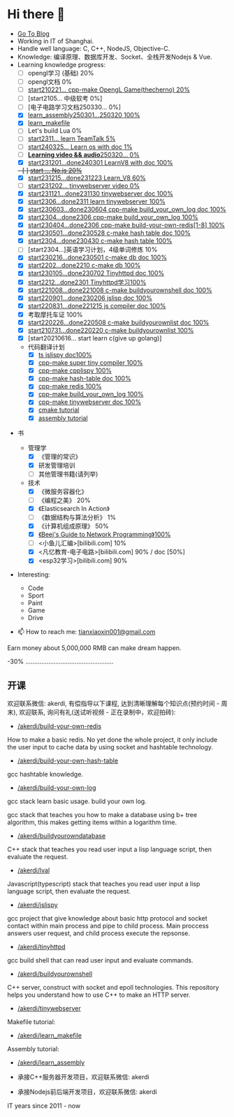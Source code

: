 # Hi there 👋

+ [Go To Blog](https://akerdi.github.io)
+ Working in IT of Shanghai.
+ Handle well language: C, C++, NodeJS, Objective-C.
+ Knowledge: 编译原理、数据库开发、Socket、全栈开发Nodejs & Vue.
+ Learning knowledge progress: 
  - [ ] opengl学习 (基础) 20%
  - [ ] opengl文档 0%
  - [ ] [start210221... cpp-make OpengL Game(thecherno) 20%](https://www.bilibili.com/video/BV1mL4y1b7vZ/?spm_id_from=333.337.search-card.all.click&vd_source=3870947727828a3261a9d870fa8d6f2c)
  - [ ] [start2105... 中级软考 0%]
  - [ ] [电子电路学习文档250330... 0%]
  - [x] [learn_assembly250301...250320 100%](https://github.com/akerdi/learn_assembly)
  - [x] [learn_makefile](https://github.com/akerdi/learn_makefile)
  - [ ] Let's build Lua 0%
  - [ ] [start2311... learn TeamTalk 5%](https://github.com/balloonwj/TeamTalk)
  - [ ] [start240325... Learn os with doc 1%](https://github.com/akerdi/os01)
  - [ ] [**Learning video && audio**250320... 0%](https://github.com/akerdi)
  - [x] [start231201...done240301 LearnV8 with doc 100%](https://github.com/akerdi/Learn_V8)
  
  ~~- [ ] [start ... No.js 20%](知晓如何构建和调用过程)~~
  - [x] [start231215...done231223 Learn_V8 60%](https://github.com/akerdi/Learn_V8)
  - [ ] [start231202... tinywebserver video 0%](https://bilibili.com)
  - [x] [start231121...done231130 tinywebserver doc 100%](https://github.com/akerdi/tinywebserver)
  - [x] [start2306...done2311 learn tinywebserver 100%](https://github.com/qinguoyi/TinyWebServer)
  - [x] [start230603...done230604 cpp-make build_your_own_log doc 100%](https://github.com/akerdi/build_your_own_log)
  - [x] [start2304...done2306 cpp-make build_your_own_log 100%](https://github.com/rxi/log.c)
  - [x] [start230404...done2306 cpp-make build-your-own-redis[1-8] 100%](https://build-your-own.org/redis/)
  - [x] [start230501...done230528 c-make hash table doc 100%](https://github.com/akerdi/build-your-own-hash-table)
  - [x] [start2304...done230430 c-make hash table 100%](https://github.com/jamesroutley/write-a-hash-table)
  - [ ] [start2304...]英语学习计划，4级单词修炼 10%
  - [x] [start230216...done230501 c-make db doc 100%](https://github.com/akerdi/buildyourownsqlite)
  - [x] [start2202...done2210 c-make db 100%](https://cstack.github.io/db_tutorial/)
  - [x] [start230105...done230702 Tinyhttpd doc 100%](https://github.com/akerdi/tinyhttpd)
  - [x] [start2212...done2301 Tinyhttpd学习100%](http://www.buildyourownlisp.com/)
  <!-- [x] [c-make **Programing Language** 99%](http://www.buildyourownlisp.com/) -->
  <!-- [x] c-make **Programing Language** write an artical 95% -->
  - [x] [start221008...done221008 c-make buildyourownshell doc 100%](https://github.com/akerdi/buildyourownshell)
  - [x] [start220901...done230206 jslisp doc 100%](https://github.com/akerdi/jslispy)
  - [x] [start220831...done221215 js compiler doc 100%](https://github.com/akerdi/compiler)
  - [x] 考取摩托车证 100%
  - [x] [start220226...done220508 c-make buildyourownlist doc 100%](http://www.buildyourownlisp.com/)
  - [x] [start210731...done220220 c-make buildyourownlist 100%](http://www.buildyourownlisp.com/)
  - [x] [start20210616... start learn c(give up golang)]
  
  + 代码翻译计划
    - [x] [ts jslispy doc100%](https://github.com/akerdi/jslispy)
    - [x] [cpp-make super tiny compiler 100%](https://github.com/akerdi/cpp_compiler)
    - [x] [cpp-make cpplispy 100%](https://github.com/akerdi/cpplispy)
    - [x] [cpp-make hash-table doc 100%](https://github.com/akerdi/build-your-own-hash-table)
    - [x] [cpp-make redis 100%](https://github.com/akerdi/build-your-own-redis)
    - [x] [cpp-make build_your_own_log 100%](https://github.com/akerdi/build_your_own_log)
    - [x] [cpp-make tinywebserver doc 100%](https://github.com/akerdi/tinywebserver)
    - [x] [cmake tutorial](https://github.com/akerdi/learn_makefile)
    - [x] [assembly tutorial](https://github.com/akerdi/learn_assembly)
    
<!--
+ 学习赚钱
  + 游戏
    - [x] cocoscreator学习
    - [x] flappybird
    - [x] 打飞机
    - [x] 打小鸟
-->


+ 书
  + 管理学
    - [x] 《管理的常识》
    - [x] 研发管理培训
    - [ ] 其他管理书籍(请列举)
  + 技术
    - [x] 《微服务容器化》
    - [ ] 《编程之美》 20%
    - [x] 《Elasticsearch In Action》
    - [ ] 《数据结构与算法分析》 1%
    - [x] 《计算机组成原理》 50%
    - [x] [《Beej's Guide to Network Programming》100%](https://beej.us/guide/bgnet/)
    - [ ] <小鱼儿汇编>[bilibili.com] 10%
    - [x] <凡忆教育-电子电路>[bilibili.com] 90% / doc [50%]
    - [x] <esp32学习>[bilibili.com] 90%
   
  <!--
  + 小说
    - [x] 霸道人生 - 有点意思
    - [x] 武动乾坤 - 看动漫+听bilibili和z-library 联合起来肝完。1200篇之后作者急了，步子迈大了扯着蛋了，感情处理也是虎头蛇尾没有交代。
    - [x] 神墓 - 想象力宏大，有意思
    - [x] 仙逆 - 清新脱俗，写的也不错
    - [x] 明朝那些事 - 推荐
    - [x] 修真聊天群 - 时间杀手, 可太长太长太长了, 逗比文太长, 里边能有所收获为0. 看起来挺无聊的，浪费时间. 最后总结是
    - [ ] 永生 - 写的太烂了, 看不下去, 差劲的小说及作者写小说功底.
    - [x] 遮天 - 当前看了视频实在是细腻, 还没看小说. 里边有写主角苟, 但是都合理, 不合理的地方, 也是作者的设计, 就都接受成了合理性了.
    - [x] 鬼吹灯 - 看了好几篇, 但是夜里听音频怕被吓到, 就停了.
    - [x] 都市偷香贼 - 抛开sexy 还是<永生>写得好太多太多了好吧. 就是主题[黑|灰|白] 老是强调这个, 可太2了. 这块看着有点侮辱俺智商.
    - [x] 斗破苍穹 - 不好看. 对于那些一上来就有灵兽, 有大牛啥的, 有点免疫了.
    - [ ] 金瓶梅 - 2%, 刚开始, 还排不出时间去看.
    - [x] 吞嗤星空 - 看完觉得算是通顺, 前后矛盾, 过渡等还算OK, 不过觉得内容平乏, 升级打怪, 人物不立体, 胶水glue小说, 不建议观看.
  
  -->

+ Interesting:
  + Code
  + Sport
  + Paint
  + Game
  + Drive
<!--   + Girls -->

+ 📫 How to reach me: tianxiaoxin001@gmail.com

<!-- + ⚡ Fun fact: I like girls, I want to have more gf(if I become rich), But I like my littleshuai best. -->

  Earn money about 5,000,000 RMB can make dream happen.
  
  -30% ..................................................
  
## 开课

欢迎联系微信: akerdi, 有偿指导以下课程, 达到清晰理解每个知识点(预约时间 - 周末), 欢迎联系, 询问有礼(送试听视频 - 正在录制中，欢迎拍砖):
  + <a target="_blank" href="https://github.com/akerdi/build-your-own-redis">/akerdi/build-your-own-redis</a>
  
How to make a basic redis. No yet done the whole project, it only include the user input to cache data by using socket and hashtable technology.
  + <a target="_blank" href="https://github.com/akerdi/build-your-own-hash-table">/akerdi/build-your-own-hash-table</a>
  
gcc hashtable knowledge.
  + [/akerdi/build-your-own-log](https://github.com/akerdi/build_your_own_log)

gcc stack learn basic usage. build your own log.


gcc stack that teaches you how to make a database using b+ tree algorithm, this makes getting items within a logarithm time.
  + [/akerdi/buildyourowndatabase](https://github.com/akerdi/buildyourowndatabase)

C++ stack that teaches you read user input a lisp language script, then evaluate the request.
  + [/akerdi/lval](https://github.com/akerdi/lval)

Javascript(typescript) stack that teaches you read user input a lisp language script, then evaluate the request.
  + [/akerdi/jslispy](https://github.com/akerdi/jslispy)

gcc project that give knowledge about basic http protocol and socket contact within main process and pipe to child process. Main proccess answers user request, and child process execute the repsonse.
  + [/akerdi/tinyhttpd](https://github.com/akerdi/tinyhttpd)

gcc build shell that can read user input and evaluate commands.
  + [/akerdi/buildyourownshell](https://github.com/akerdi/buildyourownshell)

C++ server, construct with socket and epoll technologies. This repository helps you understand how to use C++ to make an HTTP server.
  + [/akerdi/tinywebserver](https://github.com/akerdi/tinywebserver)

Makefile tutorial:
  + [/akerdi/learn_makefile](https://github.com/akerdi/learn_makefile)

Assembly tutorial:
  + [/akerdi/learn_assembly](https://github.com/akerdi/learn_assembly)

+ 承接C++服务器开发项目，欢迎联系微信: akerdi
+ 承接Nodejs前后端开发项目，欢迎联系微信: akerdi
<!-- + 欢迎关注微信订阅号 · 哈士程视界-->

IT years since 2011 - now
